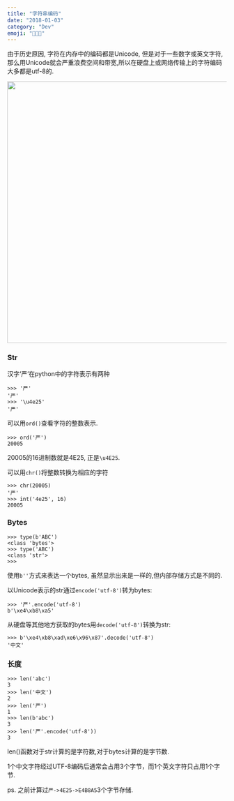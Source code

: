 ```yaml
---
title: "字符串编码"
date: "2018-01-03"
category: "Dev"
emoji: "👨🏼‍💻"
---
```


由于历史原因, 字符在内存中的编码都是Unicode, 但是对于一些数字或英文字符, 那么用Unicode就会严重浪费空间和带宽,所以在硬盘上或网络传输上的字符编码大多都是utf-8的.

<img src="https://raw.githubusercontent.com/FaiChou/faichou.github.io/master/img/qiniu/markdown/1514970056406.png" width="600"/>

### Str

汉字‘严’在python中的字符表示有两种

```
>>> '严'
'严'
>>> '\u4e25'
'严'
```

可以用`ord()`查看字符的整数表示.

```
>>> ord('严')
20005
```

20005的16进制数就是4E25, 正是`\u4E25`.

可以用`chr()`将整数转换为相应的字符

```
>>> chr(20005)
'严'
>>> int('4e25', 16)
20005
```

### Bytes

```
>>> type(b'ABC')
<class 'bytes'>
>>> type('ABC')
<class 'str'>
>>>
```

使用`b''`方式来表达一个bytes, 虽然显示出来是一样的,但内部存储方式是不同的.

以Unicode表示的str通过`encode('utf-8')`转为bytes:

```
>>> '严'.encode('utf-8')
b'\xe4\xb8\xa5'
```

从硬盘等其他地方获取的bytes用`decode('utf-8')`转换为str:

```
>>> b'\xe4\xb8\xad\xe6\x96\x87'.decode('utf-8')
'中文'
```

### 长度

```
>>> len('abc')
3
>>> len('中文')
2
>>> len('严')
1
>>> len(b'abc')
3
>>> len('严'.encode('utf-8'))
3
```
len()函数对于str计算的是字符数,对于bytes计算的是字节数.

1个中文字符经过UTF-8编码后通常会占用3个字节，而1个英文字符只占用1个字节.

ps. 之前计算过`严->4E25->E4B8A5`3个字节存储.


